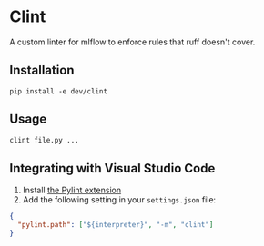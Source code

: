 # Clint

A custom linter for mlflow to enforce rules that ruff doesn't cover.

## Installation

```
pip install -e dev/clint
```

## Usage

```bash
clint file.py ...
```

## Integrating with Visual Studio Code

1. Install [the Pylint extension](https://marketplace.visualstudio.com/items?itemName=ms-python.pylint)
2. Add the following setting in your `settings.json` file:

```json
{
  "pylint.path": ["${interpreter}", "-m", "clint"]
}
```
